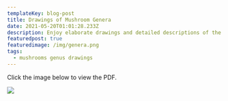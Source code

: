 ```yaml
---
templateKey: blog-post
title: Drawings of Mushroom Genera
date: 2021-05-20T01:01:28.233Z
description: Enjoy elaborate drawings and detailed descriptions of the main groups of macrofungi by Heather Hallen-Adams.
featuredpost: true
featuredimage: /img/genera.png
tags:
  - mushrooms genus drawings
---
```


Click the image below to view the PDF.

[![](/img/genera-pdf-view.png)](https://drive.google.com/file/d/1H2b0dRyViN6Z8n4j8F0tgwmHzBnfu7ju/view?usp=sharing)